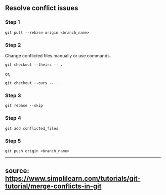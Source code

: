 ## Resolve conflict issues

### Step 1
```azure
git pull --rebase origin <branch_name>
```

### Step 2
Change conflicted files manually or use commands.
```azure
git checkout --theirs -- .
```
or,
```azure
git checkout --ours -- .
```

### Step 3
```azure
git rebase --skip
```

### Step 4
```azure
git add conflicted_files
```

### Step 5
```azure
git push origin <branch_name>
```

-------------------------
source: https://www.simplilearn.com/tutorials/git-tutorial/merge-conflicts-in-git
-------------------------